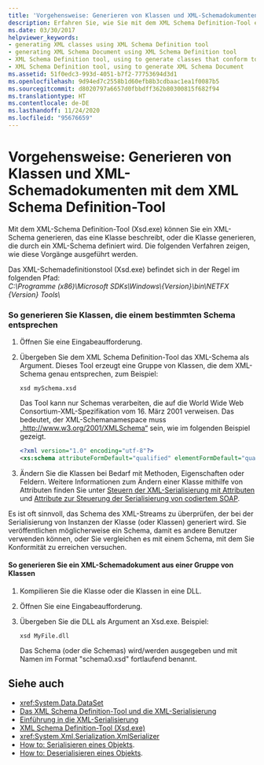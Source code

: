 ```yaml
---
title: 'Vorgehensweise: Generieren von Klassen und XML-Schemadokumenten mit dem XML Schema Definition-Tool'
description: Erfahren Sie, wie Sie mit dem XML Schema Definition-Tool ein XML-Schema generieren, das eine Klasse beschreibt, oder die Klasse generieren, die durch ein XML-Schema definiert wird.
ms.date: 03/30/2017
helpviewer_keywords:
- generating XML classes using XML Schema Definition tool
- generating XML Schema Document using XML Schema Definition tool
- XML Schema Definition tool, using to generate classes that conform to specific schema
- XML Schema Definition tool, using to generate XML Schema Document
ms.assetid: 51f0edc3-993d-4051-b7f2-77753694d3d1
ms.openlocfilehash: 9d94ed7c2558b1d60efb8b3cdbaac1ea1f0087b5
ms.sourcegitcommit: d8020797a6657d0fbbdff362b80300815f682f94
ms.translationtype: HT
ms.contentlocale: de-DE
ms.lasthandoff: 11/24/2020
ms.locfileid: "95676659"
---
```

# <a name="how-to-use-the-xml-schema-definition-tool-to-generate-classes-and-xml-schema-documents"></a>Vorgehensweise: Generieren von Klassen und XML-Schemadokumenten mit dem XML Schema Definition-Tool

Mit dem XML-Schema Definition-Tool (Xsd.exe) können Sie ein XML-Schema generieren, das eine Klasse beschreibt, oder die Klasse generieren, die durch ein XML-Schema definiert wird. Die folgenden Verfahren zeigen, wie diese Vorgänge ausgeführt werden.

Das XML-Schemadefinitionstool (Xsd.exe) befindet sich in der Regel im folgenden Pfad:\
_C:\\Programme (x86)\\Microsoft SDKs\\Windows\\{Version}\\bin\\NETFX {Version} Tools\\_

### <a name="to-generate-classes-that-conform-to-a-specific-schema"></a>So generieren Sie Klassen, die einem bestimmten Schema entsprechen  
  
1. Öffnen Sie eine Eingabeaufforderung.  
  
2. Übergeben Sie dem XML Schema Definition-Tool das XML-Schema als Argument. Dieses Tool erzeugt eine Gruppe von Klassen, die dem XML-Schema genau entsprechen, zum Beispiel:  
  
    ```console  
    xsd mySchema.xsd  
    ```  
  
     Das Tool kann nur Schemas verarbeiten, die auf die World Wide Web Consortium-XML-Spezifikation vom 16. März 2001 verweisen. Das bedeutet, der XML-Schemanamespace muss „http://www.w3.org/2001/XMLSchema“ sein, wie im folgenden Beispiel gezeigt.  
  
    ```xml  
    <?xml version="1.0" encoding="utf-8"?>  
    <xs:schema attributeFormDefault="qualified" elementFormDefault="qualified" targetNamespace="" xmlns:xs="http://www.w3.org/2001/XMLSchema" />  
    ```  
  
3. Ändern Sie die Klassen bei Bedarf mit Methoden, Eigenschaften oder Feldern. Weitere Informationen zum Ändern einer Klasse mithilfe von Attributen finden Sie unter [Steuern der XML-Serialisierung mit Attributen](controlling-xml-serialization-using-attributes.md) und [Attribute zur Steuerung der Serialisierung von codiertem SOAP](attributes-that-control-encoded-soap-serialization.md).  
  
 Es ist oft sinnvoll, das Schema des XML-Streams zu überprüfen, der bei der Serialisierung von Instanzen der Klasse (oder Klassen) generiert wird. Sie veröffentlichen möglicherweise ein Schema, damit es andere Benutzer verwenden können, oder Sie vergleichen es mit einem Schema, mit dem Sie Konformität zu erreichen versuchen.  
  
#### <a name="to-generate-an-xml-schema-document-from-a-set-of-classes"></a>So generieren Sie ein XML-Schemadokument aus einer Gruppe von Klassen  
  
1. Kompilieren Sie die Klasse oder die Klassen in eine DLL.  
  
2. Öffnen Sie eine Eingabeaufforderung.  
  
3. Übergeben Sie die DLL als Argument an Xsd.exe. Beispiel:  
  
    ```console  
    xsd MyFile.dll  
    ```  
  
     Das Schema (oder die Schemas) wird/werden ausgegeben und mit Namen im Format "schema0.xsd" fortlaufend benannt.  
  
## <a name="see-also"></a>Siehe auch

- <xref:System.Data.DataSet>
- [Das XML Schema Definition-Tool und die XML-Serialisierung](the-xml-schema-definition-tool-and-xml-serialization.md)
- [Einführung in die XML-Serialisierung](introducing-xml-serialization.md)
- [XML Schema Definition-Tool (Xsd.exe)](xml-schema-definition-tool-xsd-exe.md)
- <xref:System.Xml.Serialization.XmlSerializer>
- [How to: Serialisieren eines Objekts](how-to-serialize-an-object.md).
- [How to: Deserialisieren eines Objekts](how-to-deserialize-an-object.md).
